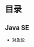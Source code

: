 # 目录

## Java SE

+ [对象论](https://github.com/Devil-Black/Foundation-java/blob/master/docs/JavaSe/1.%E5%AF%B9%E8%B1%A1%E8%AE%BA.md)